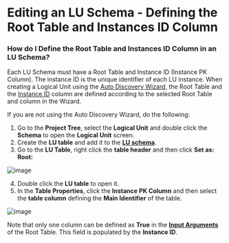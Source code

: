 # Editing an LU Schema - Defining the Root Table and Instances ID Column

### How do I Define the Root Table and Instances ID Column in an LU Schema?

Each LU Schema must have a Root Table and Instance ID  (Instance PK Column). The instance ID is the unique identifier of each LU instance.
When creating a Logical Unit using the [Auto Discovery Wizard](https://github.com/k2view-academy/K2View-Academy/wiki/Auto-Discovery-Wizard), the Root Table and the [Instance ID](https://github.com/k2view-academy/K2View-Academy/wiki/Fabric-Glossary#instance-id) column are defined according to the selected Root Table and column in the Wizard. 

If you are not using the Auto Discovery Wizard, do the following:

1. Go to the **Project Tree**, select the **Logical Unit** and double click the **Schema** to open the **Logical Unit** screen.
2. Create the **LU table** and add it to the [**LU schema**](https://github.com/k2view-academy/K2View-Academy/wiki/Adding-a-Table-to-the-LU-Schema).
3. Go to the **LU Table**, right click the **table header** and then click **Set as: Root:**

![image](https://k2vacademy.s3.amazonaws.com/Fabric/1_LU_Schema_and_Overview/1.8_Set_Root_Table_and_Instance_ID/LU_Schema_Set_Root_Table.png)

4. Double click the **LU table** to open it.
5. In the **Table Properties**, click the **Instance PK Column** and then select the **table column** defining the **Main Identifier** of the table.

![image](https://k2vacademy.s3.amazonaws.com/Fabric/1_LU_Schema_and_Overview/1.8_Set_Root_Table_and_Instance_ID/LU_Table_Instance_PK_Column.png)

Note that only one column can be defined as **True** in the [**Input Arguments**](https://github.com/k2view-academy/K2View-Academy/wiki/Building-an-LU-Hierarchy---Linking-Table-Populations#how-do-i-link-a-table-population-to-the-lu-schema)  of the Root Table. This field is populated by the **Instance ID**. 


